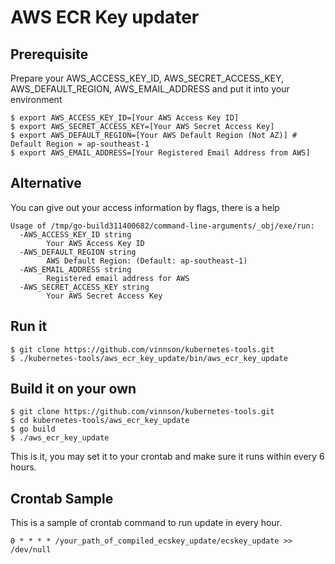 # AWS ECR Key updater

## Prerequisite
Prepare your AWS_ACCESS_KEY_ID, AWS_SECRET_ACCESS_KEY, AWS_DEFAULT_REGION, AWS_EMAIL_ADDRESS and put it into your environment
```
$ export AWS_ACCESS_KEY_ID=[Your AWS Access Key ID]
$ export AWS_SECRET_ACCESS_KEY=[Your AWS Secret Access Key]
$ export AWS_DEFAULT_REGION=[Your AWS Default Region (Not AZ)] # Default Region = ap-southeast-1
$ export AWS_EMAIL_ADDRESS=[Your Registered Email Address from AWS]
```

## Alternative
You can give out your access information by flags, there is a help
```
Usage of /tmp/go-build311400682/command-line-arguments/_obj/exe/run:
  -AWS_ACCESS_KEY_ID string
    	Your AWS Access Key ID
  -AWS_DEFAULT_REGION string
    	AWS Default Region: (Default: ap-southeast-1)
  -AWS_EMAIL_ADDRESS string
    	Registered email address for AWS
  -AWS_SECRET_ACCESS_KEY string
    	Your AWS Secret Access Key
```
## Run it
```
$ git clone https://github.com/vinnson/kubernetes-tools.git
$ ./kubernetes-tools/aws_ecr_key_update/bin/aws_ecr_key_update
```

## Build it on your own
```
$ git clone https://github.com/vinnson/kubernetes-tools.git
$ cd kubernetes-tools/aws_ecr_key_update
$ go build
$ ./aws_ecr_key_update
```

This is it, you may set it to your crontab and make sure it runs within every 6 hours.

## Crontab Sample
This is a sample of crontab command to run update in every hour.
```
0 * * * * /your_path_of_compiled_ecskey_update/ecskey_update >> /dev/null
```

